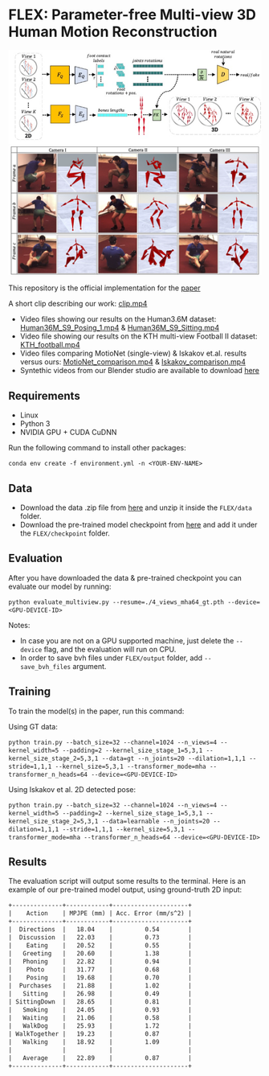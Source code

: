 # FLEX: Parameter-free Multi-view 3D Human Motion Reconstruction
![alt text](https://github.com/BrianG13/FLEX/blob/main/High_Level_Architecture.jpg)
![alt text](https://github.com/BrianG13/FLEX/blob/main/H36M_results_grid_updated_A.png)

This repository is the official implementation for the [paper](https://arxiv.org/abs/2105.01937)

A short clip describing our work: [clip.mp4](https://drive.google.com/file/d/1HSILhK9NX2lGeNQ6mFpNQlYbbK2F8R1X/view?usp=sharing)

- Video files showing our results on the Human3.6M dataset: [Human36M_S9_Posing_1.mp4](https://drive.google.com/file/d/19yuAHNPcNB574Num5LUcBDDDShDJdjtu/view?usp=sharing) & [Human36M_S9_Sitting.mp4](https://drive.google.com/file/d/1F0nZA257StpxzKVNNI84Y89SwCEAmUVK/view?usp=sharing)
- Video file showing our results on the KTH multi-view Football II dataset: [KTH_football.mp4](https://drive.google.com/file/d/12o6MYtX53kZ7_pxy-ga26Bn0JwZyGJ4I/view?usp=sharing)
- Video files comparing MotioNet (single-view) \& Iskakov et.al. results versus ours: [MotioNet_comparison.mp4](https://drive.google.com/file/d/1BNmIJ_eb5LyP2WuIsG5C1wo0CDZWzoCk/view?usp=sharing) & [Iskakov_comparison.mp4](https://drive.google.com/file/d/1oyrvhq5245__lxcgKfPC8eiKdwZvORo4/view?usp=sharing)
- Syntethic videos from our Blender studio are available to download [here](https://drive.google.com/drive/folders/1yvBYLr8GgRSlsCK25bUsQVbAEqZQYMG6?usp=sharing)

## Requirements

- Linux
- Python 3
- NVIDIA GPU + CUDA CuDNN

Run the following command to install other packages:
```setup
conda env create -f environment.yml -n <YOUR-ENV-NAME>
```

## Data
- Download the data .zip file from [here](https://drive.google.com/file/d/1hJoyuptbXe4-WcO7sWNUHkNO4iaZJzDh/view?usp=sharing) and unzip it inside the `FLEX/data` folder.
- Download the pre-trained model checkpoint from [here](https://drive.google.com/file/d/1rJMh6SzzsjU4pAMq9bg4ssnUgyx1bF_Q/view?usp=sharing) and add it under the `FLEX/checkpoint` folder.

## Evaluation
After you have downloaded the data & pre-trained checkpoint you can evaluate our model by running:
```
python evaluate_multiview.py --resume=./4_views_mha64_gt.pth --device=<GPU-DEVICE-ID>
```
Notes: 
- In case you are not on a GPU supported machine, just delete the `--device` flag, and the evaluation will run on CPU.
- In order to save bvh files under `FLEX/output` folder, add `--save_bvh_files` argument.


## Training

To train the model(s) in the paper, run this command:

Using GT data:
```train
python train.py --batch_size=32 --channel=1024 --n_views=4 --kernel_width=5 --padding=2 --kernel_size_stage_1=5,3,1 --kernel_size_stage_2=5,3,1 --data=gt --n_joints=20 --dilation=1,1,1 --stride=1,1,1 --kernel_size=5,3,1 --transformer_mode=mha --transformer_n_heads=64 --device=<GPU-DEVICE-ID>
```

Using Iskakov et al. 2D detected pose:
```train
python train.py --batch_size=32 --channel=1024 --n_views=4 --kernel_width=5 --padding=2 --kernel_size_stage_1=5,3,1 --kernel_size_stage_2=5,3,1 --data=learnable --n_joints=20 --dilation=1,1,1 --stride=1,1,1 --kernel_size=5,3,1 --transformer_mode=mha --transformer_n_heads=64 --device=<GPU-DEVICE-ID>
```

## Results
The evaluation script will output some results to the terminal.
Here is an example of our pre-trained model output, using ground-truth 2D input:
```
+--------------+------------+---------------------+
|    Action    | MPJPE (mm) | Acc. Error (mm/s^2) |
+--------------+------------+---------------------+
|  Directions  |   18.04    |         0.54        |
|  Discussion  |   22.03    |         0.73        |
|    Eating    |   20.52    |         0.55        |
|   Greeting   |   20.60    |         1.38        |
|   Phoning    |   22.82    |         0.94        |
|    Photo     |   31.77    |         0.68        |
|    Posing    |   19.68    |         0.70        |
|  Purchases   |   21.88    |         1.02        |
|   Sitting    |   26.98    |         0.49        |
| SittingDown  |   28.65    |         0.81        |
|   Smoking    |   24.05    |         0.93        |
|   Waiting    |   21.06    |         0.58        |
|   WalkDog    |   25.93    |         1.72        |
| WalkTogether |   19.23    |         0.87        |
|   Walking    |   18.92    |         1.09        |
|              |            |                     |
|   Average    |   22.89    |         0.87        |
+--------------+------------+---------------------+
```

